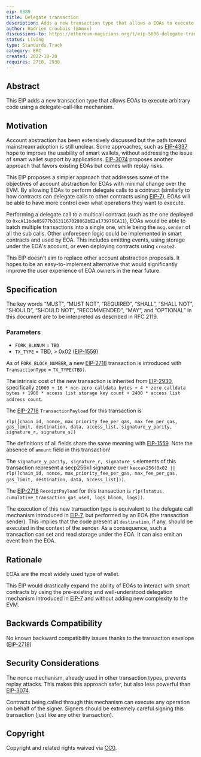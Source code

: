 ```yaml
---
eip: 8889
title: Delegate transaction
description: Adds a new transaction type that allows a EOAs to execute arbitrary code through delegation
author: Hadrien Croubois (@Amxx)
discussions-to: https://ethereum-magicians.org/t/eip-5806-delegate-transaction/11409
status: Living
type: Standards Track
category: ERC
created: 2022-10-20
requires: 2718, 2930
---
```


## Abstract

This EIP adds a new transaction type that allows EOAs to execute arbitrary code using a delegate-call-like mechanism.

## Motivation

Account abstraction has been extensively discussed but the path toward mainstream adoption is still unclear. Some approaches, such as [EIP-4337](./eip-4337.md) hope to improve the usability of smart wallets, without addressing the issue of smart wallet support by applications. [EIP-3074](./eip-3074.md) proposes another approach that favors existing EOAs but comes with replay risks.

This EIP proposes a simpler approach that addresses some of the objectives of account abstraction for EOAs with minimal change over the EVM. By allowing EOAs to perform delegate calls to a contract (similarly to how contracts can delegate calls to other contracts using [EIP-7](./eip-7.md)), EOAs will be able to have more control over what operations they want to execute.

Performing a delegate call to a multicall contract (such as the one deployed to `0xcA11bde05977b3631167028862bE2a173976CA11`), EOAs would be able to batch multiple transactions into a single one, while being the `msg.sender` of all the sub calls. Other unforeseen logic could be implemented in smart contracts and used by EOA. This includes emitting events, using storage under the EOA's account, or even deploying contracts using `create2`.

This EIP doesn't aim to replace other account abstraction proposals. It hopes to be an easy-to-implement alternative that would significantly improve the user experience of EOA owners in the near future.

## Specification
The key words “MUST”, “MUST NOT”, “REQUIRED”, “SHALL”, “SHALL NOT”, “SHOULD”, “SHOULD NOT”, “RECOMMENDED”, “MAY”, and “OPTIONAL” in this document are to be interpreted as described in RFC 2119.

### Parameters
- `FORK_BLKNUM` = `TBD`
- `TX_TYPE` = TBD, > 0x02 ([EIP-1559](./eip-1559.md))

As of `FORK_BLOCK_NUMBER`, a new [EIP-2718](./eip-2718.md) transaction is introduced with `TransactionType` = `TX_TYPE(TBD)`.

The intrinsic cost of the new transaction is inherited from [EIP-2930](./eip-2930.md), specifically `21000 + 16 * non-zero calldata bytes + 4 * zero calldata bytes + 1900 * access list storage key count + 2400 * access list address count`.

The [EIP-2718](./eip-2718.md) `TransactionPayload` for this transaction is

```
rlp([chain_id, nonce, max_priority_fee_per_gas, max_fee_per_gas, gas_limit, destination, data, access_list, signature_y_parity, signature_r, signature_s])
```

The definitions of all fields share the same meaning with [EIP-1559](./eip-1559.md). Note the absence of `amount` field in this transaction!

The `signature_y_parity, signature_r, signature_s` elements of this transaction represent a secp256k1 signature over `keccak256(0x02 || rlp([chain_id, nonce, max_priority_fee_per_gas, max_fee_per_gas, gas_limit, destination, data, access_list]))`.

The [EIP-2718](./eip-2718.md) `ReceiptPayload` for this transaction is `rlp([status, cumulative_transaction_gas_used, logs_bloom, logs])`.

The execution of this new transaction type is equivalent to the delegate call mechanism introduced in [EIP-7](./eip-7.md), but performed by an EOA (the transaction sender). This implies that the code present at `destination`, if any, should be executed in the context of the sender. As a consequence, such a transaction can set and read storage under the EOA. It can also emit an event from the EOA.

## Rationale

EOAs are the most widely used type of wallet.

This EIP would drastically expand the ability of EOAs to interact with smart contracts by using the pre-existing and well-understood delegation mechanism introduced in [EIP-7](./eip-7.md) and without adding new complexity to the EVM.

## Backwards Compatibility

No known backward compatibility issues thanks to the transaction envelope ([EIP-2718](./eip-2718.md))

## Security Considerations

The nonce mechanism, already used in other transaction types, prevents replay attacks. This makes this approach safer, but also less powerful than [EIP-3074](./eip-3074.md).

Contracts being called through this mechanism can execute any operation on behalf of the signer. Signers should be extremely careful signing this transaction (just like any other transaction).

## Copyright
Copyright and related rights waived via [CC0](../LICENSE.md).

